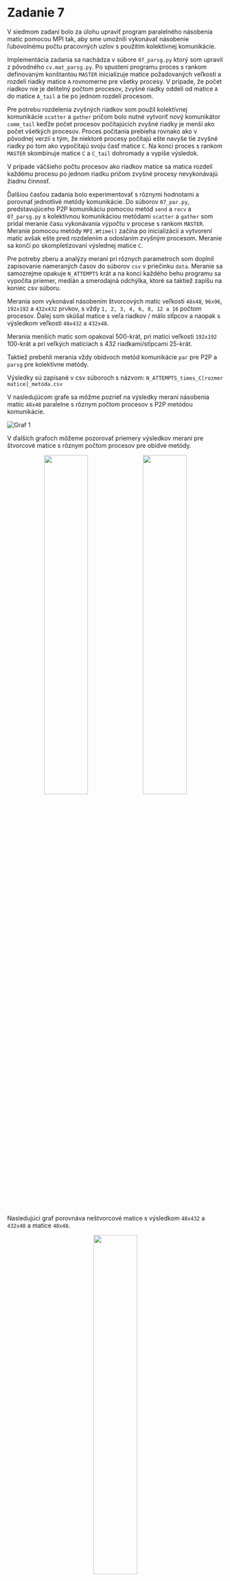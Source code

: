 # Zadanie 7

V siedmom zadaní bolo za úlohu upraviť program paralelného násobenia matíc pomocou MPI tak, aby sme umožnili vykonávať násobenie ľubovolnému počtu pracovných uzlov s použitím kolektívnej komunikácie.

Implementácia zadania sa nachádza v súbore `07_parsg.py` ktorý som upravil z pôvodného `cv.mat_parsg.py`. Po spustení programu proces s rankom definovaným konštantou `MASTER` inicializuje matice požadovaných veľkostí a rozdelí riadky matice `A` rovnomerne pre všetky procesy. V prípade, že počet riadkov nie je delitelný počtom procesov, zvyšné riadky oddelí od matice `A` do matice `A_tail` a tie po jednom rozdelí procesom.

Pre potrebu rozdelenia zvyšných riadkov som použil kolektívnej komunikácie `scatter` a `gather` pričom bolo nutné vytvoriť nový komunikátor `comm_tail` keďže počet procesov počítajúcich zvyšné riadky je menší ako počet všetkých procesov. Proces počítania prebieha rovnako ako v pôvodnej verzií s tým, že niektoré procesy počítajú ešte navyše tie zvyšné riadky po tom ako vypočítajú svoju časť matice `C`. Na konci proces s rankom `MASTER` skombinuje matice `C` a `C_tail` dohromady a vypíše výsledok.

V prípade väčšieho počtu procesov ako riadkov matice sa matica rozdelí každému procesu po jednom riadku pričom zvyšné procesy nevykonávajú žiadnu činnosť.

Ďalšiou časťou zadania bolo experimentovať s rôznymi hodnotami a porovnať jednotlivé metódy komunikácie. Do súborov `07_par.py`, predstavujúceho P2P komunikáciu pomocou metód `send` a `recv` a `07_parsg.py` s kolektívnou komunikáciou metódami `scatter` a `gather` som pridal meranie času vykonávania výpočtu v procese s rankom `MASTER`. Meranie pomocou metódy `MPI.Wtime()` začína po inicializácií a vytvorení matíc avšak ešte pred rozdelením a odoslaním zvyšným procesom. Meranie sa končí po skompletizovaní výslednej matice `C`.

Pre potreby zberu a analýzy meraní pri rôznych parametroch som doplnil zapisovanie nameraných časov do súborov `csv` v priečinku `data`. Meranie sa samozrejme opakuje `N_ATTEMPTS` krát a na konci každého behu programu sa vypočíta priemer, medián a smerodajná odchýlka, ktoré sa taktiež zapíšu na koniec csv súboru.

Merania som vykonával násobením štvorcových matíc veľkosti `48x48`, `96x96`, `192x192` a `432x432` prvkov, s vždy `1, 2, 3, 4, 6, 8, 12 a 16` počtom procesov. Ďalej som skúšal matice s veľa riadkov / málo stĺpcov a naopak s výsledkom veľkosti `48x432` a `432x48`.

Merania menších matíc som opakoval 500-krát, pri matici veľkosti `192x192` 100-krát a pri veľkých maticiach s 432 riadkami/stĺpcami 25-krát.

Taktiež prebehli merania vždy obidvoch metód komunikácie `par` pre P2P a `parsg` pre kolektívne metódy.

Výsledky sú zapísané v csv súboroch s názvom:
```N_ATTEMPTS_times_C[rozmer matice]_metóda.csv```

V nasledujúcom grafe sa môžme pozrieť na výsledky meraní násobenia matiíc `48x48` paralelne s rôznym počtom procesov s P2P metódou komunikácie.

![Graf 1](https://github.com/BackSpace16/Vizvary-111488-PPDS2024/blob/07/graphs/C[48,48]_par.png?raw=true)

V ďalších grafoch môžeme pozorovať priemery výsledkov meraní pre štvorcové matice s rôznym počtom procesov pre obidve metódy.

<p align="center">
    <img src="https://github.com/BackSpace16/Vizvary-111488-PPDS2024/blob/07/graphs/allsquare.png?raw=true" width=45%>
    <img src="https://github.com/BackSpace16/Vizvary-111488-PPDS2024/blob/07/graphs/smallsquare.png?raw=true" width=45%>
</p>

Nasledujúci graf porovnáva neštvorcové matice s výsledkom `48x432` a `432x48` a matice `48x48`.

<p align="center">
    <img src="https://github.com/BackSpace16/Vizvary-111488-PPDS2024/blob/07/graphs/notsquare.png?raw=true" width=45%>
</p>

Posledné 2 grafy ukazujú porovnanie metód komunikácie pri násobení najmenších meraných matíc `48x48` a najväčších meraných `432x432`, kde môžeme pozorovať lepšie výsledky P2P komunikácie pri násobení malých matíc.

<p align="center">
    <img src="https://github.com/BackSpace16/Vizvary-111488-PPDS2024/blob/07/graphs/C[48,48].png?raw=true" width=45%>
    <img src="https://github.com/BackSpace16/Vizvary-111488-PPDS2024/blob/07/graphs/C[432,432].png?raw=true" width=45%>
</p>

Nakoniec môžem konštatovať, že rýchlosť obidvoch metód komunikácie je vo väčšine prípadoch veľmi podobná, môžeme však pozorovať o trošku lepšie výsledky pri použití kolektívnej komunikácie. Môžeme si však všimnúť, že metóda P2P komunikácie je o trošku rýchlejšia pri násobení najmenších meraných matíc `48x48`.